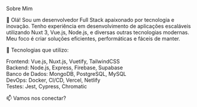 Sobre Mim

👋 Olá! Sou um desenvolvedor Full Stack apaixonado por tecnologia e inovação. Tenho experiência em desenvolvimento de aplicações escaláveis utilizando Nuxt 3, Vue.js, Node.js, e diversas outras tecnologias modernas. Meu foco é criar soluções eficientes, performáticas e fáceis de manter.

🚀 Tecnologias que utilizo:

Frontend: Vue.js, Nuxt.js, Vuetify, TailwindCSS <br>
Backend: Node.js, Express, Firebase, Supabase <br>
Banco de Dados: MongoDB, PostgreSQL, MySQL <br>
DevOps: Docker, CI/CD, Vercel, Netlify <br>
Testes: Jest, Cypress, Chromatic

📫 Vamos nos conectar?
